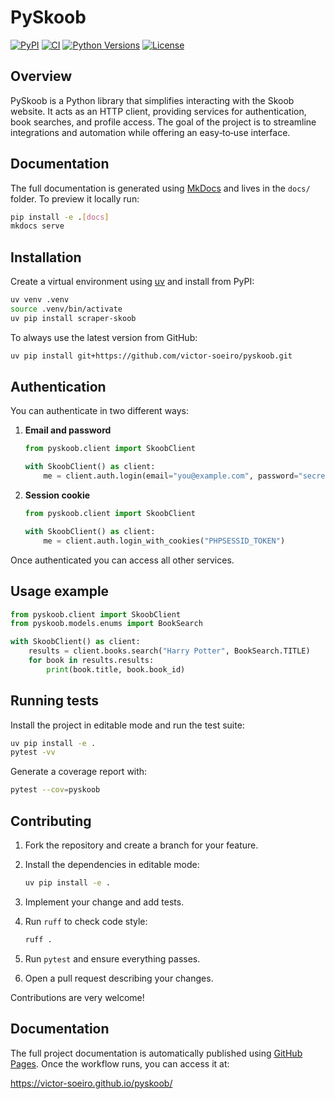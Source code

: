 # PySkoob

[![PyPI](https://img.shields.io/pypi/v/scraper-skoob?color=blue)](https://pypi.org/project/scraper-skoob/)
[![CI](https://github.com/victor-soeiro/pyskoob/actions/workflows/ci.yml/badge.svg)](https://github.com/victor-soeiro/pyskoob/actions/workflows/ci.yml)
[![Python Versions](https://img.shields.io/pypi/pyversions/scraper-skoob)](https://pypi.org/project/scraper-skoob/)
[![License](https://img.shields.io/github/license/victor-soeiro/pyskoob)](LICENSE)

## Overview
PySkoob is a Python library that simplifies interacting with the Skoob website. It acts as an HTTP client, providing services for authentication, book searches, and profile access. The goal of the project is to streamline integrations and automation while offering an easy‑to‑use interface.

## Documentation
The full documentation is generated using [MkDocs](https://www.mkdocs.org/) and lives in the `docs/` folder. To preview it locally run:

```bash
pip install -e .[docs]
mkdocs serve
```

## Installation
Create a virtual environment using [uv](https://github.com/astral-sh/uv) and
install from PyPI:

```bash
uv venv .venv
source .venv/bin/activate
uv pip install scraper-skoob
```

To always use the latest version from GitHub:

```bash
uv pip install git+https://github.com/victor-soeiro/pyskoob.git
```

## Authentication
You can authenticate in two different ways:

1. **Email and password**

    ```python
    from pyskoob.client import SkoobClient

    with SkoobClient() as client:
        me = client.auth.login(email="you@example.com", password="secret")
    ```

2. **Session cookie**

    ```python
    from pyskoob.client import SkoobClient

    with SkoobClient() as client:
        me = client.auth.login_with_cookies("PHPSESSID_TOKEN")
    ```

Once authenticated you can access all other services.

## Usage example
```python
from pyskoob.client import SkoobClient
from pyskoob.models.enums import BookSearch

with SkoobClient() as client:
    results = client.books.search("Harry Potter", BookSearch.TITLE)
    for book in results.results:
        print(book.title, book.book_id)
```

## Running tests
Install the project in editable mode and run the test suite:

```bash
uv pip install -e .
pytest -vv
```

Generate a coverage report with:

```bash
pytest --cov=pyskoob
```

## Contributing
1. Fork the repository and create a branch for your feature.
2. Install the dependencies in editable mode:

   ```bash
   uv pip install -e .
   ```
3. Implement your change and add tests.
4. Run `ruff` to check code style:

   ```bash
   ruff .
   ```
5. Run `pytest` and ensure everything passes.
6. Open a pull request describing your changes.

Contributions are very welcome!

## Documentation
The full project documentation is automatically published using [GitHub Pages](https://pages.github.com/).
Once the workflow runs, you can access it at:

https://victor-soeiro.github.io/pyskoob/
